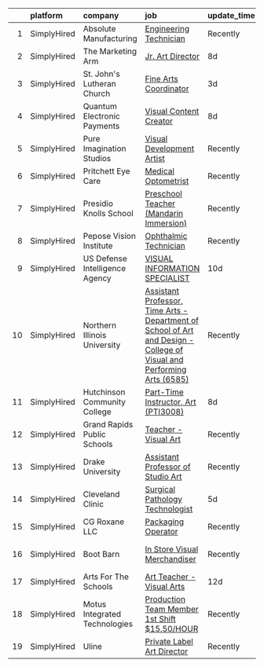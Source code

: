 

|    | platform    | company                        | job                                                                                                                                                                                                                           | update_time   | location                          |
|---:|:------------|:-------------------------------|:------------------------------------------------------------------------------------------------------------------------------------------------------------------------------------------------------------------------------|:--------------|:----------------------------------|
|  1 | SimplyHired | Absolute Manufacturing         | [Engineering Technician](https://www.simplyhired.com/job/JGeWsXzj3XSnfpJYXG8iDPD6LoL2RrSmJj-L0ZU-2gPq9vaGmuI60g?q=visual+art)                                                                                                 | Recently      | Marysville, WA                    |
|  2 | SimplyHired | The Marketing Arm              | [Jr. Art Director](https://www.simplyhired.com/job/sQsTGkaXAaZUpceURYHcN8FtA2ri1K9jeX6zYB4s0Jnjb4IiRfrevw?q=visual+art)                                                                                                       | 8d            | Dallas, TX                        |
|  3 | SimplyHired | St. John's Lutheran Church     | [Fine Arts Coordinator](https://www.simplyhired.com/job/yNGZwFwRVgQMAH_91aPLUBBnDJJQTVuqcmKUJhnP2qDC8EqNzE9Kjw?q=visual+art)                                                                                                  | 3d            | Des Moines, IA                    |
|  4 | SimplyHired | Quantum Electronic Payments    | [Visual Content Creator](https://www.simplyhired.com/job/GWLhg9KfhyRwlaJJZQnmeACZ8OB8mYojjmbf2tlHXWCgD4YMoiqOpA?q=visual+art)                                                                                                 | 8d            | Anaheim, CA                       |
|  5 | SimplyHired | Pure Imagination Studios       | [Visual Development Artist](https://www.simplyhired.com/job/u3Ce0qDkoB4jPujFyWA_pOjySvkBJ7SmBclJFkATwkjx3a0XU_1R2g?q=visual+art)                                                                                              | Recently      | Van Nuys, CA                      |
|  6 | SimplyHired | Pritchett Eye Care             | [Medical Optometrist](https://www.simplyhired.com/job/qkLF0fGZ-vF2CQqxD04EvPrqYsEPD0ELBNytrnGpnNwpchet5dBblg?q=visual+art)                                                                                                    | Recently      | Reno, NV                          |
|  7 | SimplyHired | Presidio Knolls School         | [Preschool Teacher (Mandarin Immersion)](https://www.simplyhired.com/job/TjDR0_5unIGKiJo-VCj6ZfKTn2Zk-R2QpynsSU9VPawpL7Qd-MN3Cw?q=visual+art)                                                                                 | Recently      | San Francisco, CA                 |
|  8 | SimplyHired | Pepose Vision Institute        | [Ophthalmic Technician](https://www.simplyhired.com/job/bOnXFle8b5iIn3ywSLgQZiepyLNrdX1KKS1_PDBy2Twaxqfgtkgp-A?q=visual+art)                                                                                                  | Recently      | Chesterfield, MO                  |
|  9 | SimplyHired | US Defense Intelligence Agency | [VISUAL INFORMATION SPECIALIST](https://www.simplyhired.com/job/0JgCWotQWY-ABNbhX54F6p-xH5O7HGYJv0-7n71VbpzmPYIgu2ymPQ?q=visual+art)                                                                                          | 10d           | Oahu Island, HI                   |
| 10 | SimplyHired | Northern Illinois University   | [Assistant Professor, Time Arts - Department of School of Art and Design - College of Visual and Performing Arts (6585)](https://www.simplyhired.com/job/Emx1pGZlk73Hdm91pV9K_iwrYqmsHInC5L8e5sdwVHmnBkqjWf2vuQ?q=visual+art) | Recently      | DeKalb, IL                        |
| 11 | SimplyHired | Hutchinson Community College   | [Part-Time Instructor, Art (PTI3008)](https://www.simplyhired.com/job/RsWd-QALPjsU2p0CcJCq_rwGcI705xxnpVc8EbaAd9DLsUU7-kfWQQ?q=visual+art)                                                                                    | 8d            | Hutchinson, KS                    |
| 12 | SimplyHired | Grand Rapids Public Schools    | [Teacher -Visual Art](https://www.simplyhired.com/job/_QJbEip-rzqiUHXYvu_kiOp5qUtC8D8Q0n_CHuujmdF_ivydjTKfFQ?q=visual+art)                                                                                                    | Recently      | Grand Rapids, MI                  |
| 13 | SimplyHired | Drake University               | [Assistant Professor of Studio Art](https://www.simplyhired.com/job/Ef0LHeGUA78flZn0kgR6e9HWW9Z5VDwkQBExf9i58GIEKm-PmlNCBA?q=visual+art)                                                                                      | Recently      | Des Moines, IA                    |
| 14 | SimplyHired | Cleveland Clinic               | [Surgical Pathology Technologist](https://www.simplyhired.com/job/2cmryzMrPFPscGMNeGxCTJRxfOnZHlJ8FT9W8hnp0C40GKQngroaXg?q=visual+art)                                                                                        | 5d            | Mentor, OH                        |
| 15 | SimplyHired | CG Roxane LLC                  | [Packaging Operator](https://www.simplyhired.com/job/qYC_H8ucjUBDx2U5XqEy9uFVGB6XQvQ4uweb72XrMbOR5D8gzzB7Kw?q=visual+art)                                                                                                     | Recently      | Moultonborough, NH                |
| 16 | SimplyHired | Boot Barn                      | [In Store Visual Merchandiser](https://www.simplyhired.com/job/AWkgMyx1A_Zij3Z4QZ-z26jVWkqZc-lL3xZGplNQS1GoEjrICcXXxw?q=visual+art)                                                                                           | Recently      | West Des Moines, IA +13 locations |
| 17 | SimplyHired | Arts For The Schools           | [Art Teacher - Visual Arts](https://www.simplyhired.com/job/JkiyPzzZI8FnUKTlvhP3yYG6lPNEpY8RGTAc62o2peVlw7JNecJIuA?q=visual+art)                                                                                              | 12d           | Kings Beach, CA                   |
| 18 | SimplyHired | Motus Integrated Technologies  | [Production Team Member 1st Shift $15.50/HOUR](https://www.simplyhired.com/job/vj4J078NFA7T3QJ9CkZktiU_dU3rnokatdCkmadE0a2eV0Kpj_zT-Q?q=visual+art)                                                                           | Recently      | Holland, MI                       |
| 19 | SimplyHired | Uline                          | [Private Label Art Director](https://www.simplyhired.com/job/HkseNhhtR_DdOACYXEVFDFnPmyE7HfKJGT281bpFziZyeerp12KBSA?q=visual+art)                                                                                             | Recently      | Pleasant Prairie, WI              |